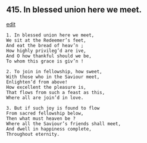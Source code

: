 
## 415.  In blessed union here we meet.
[edit](https://docs.google.com/document/d/1F%2DABveQVqXOxM52eLzmd0Cm5_zBKOkP6/edit?mode=html)



    1. In blessed union here we meet,
    We sit at the Redeemer’s feet,
    And eat the bread of heav’n ;
    How highly privileg’d are ive,
    And O how thankful should we be,
    To whom this grace is giv’n !

    2. To join in fellowship, how sweet,
    With those who in the Saviour meet,
    Enlighten’d from above!
    How excellent the pleasure is,
    That flows from such a feast as this,
    Where all are join’d in love.

    3. But if such joy is found to flow 
    From sacred fellowship below,
    Then what must heaven be ?
    Where all the Saviour’s friends shall meet, 
    And dwell in happiness complete, 
    Throughout eternity.
